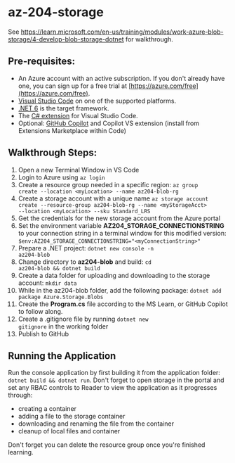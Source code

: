 # az-204-storage
See https://learn.microsoft.com/en-us/training/modules/work-azure-blob-storage/4-develop-blob-storage-dotnet for walkthrough.

## Pre-requisites:
- An Azure account with an active subscription. If you don't already have one, you can sign up for a free trial at [https://azure.com/free](https://azure.com/free).
- [Visual Studio Code](https://code.visualstudio.com/) on one of the supported platforms.
- [.NET 6](https://dotnet.microsoft.com/download/dotnet/6.0) is the target framework.
- The [C# extension](https://marketplace.visualstudio.com/items?itemName=ms-dotnettools.csharp) for Visual Studio Code.
- Optional: [GitHub Copilot](https://github.com/features/copilot) and Copilot VS extension (install from Extensions Marketplace within Code)

## Walkthrough Steps:
1. Open a new Terminal Window in VS Code
2. Login to Azure using <code>az login</code>
3. Create a resource group needed in a specific region: <code>az group create --location \<myLocation\> --name az204-blob-rg</code>
4. Create a storage account with a unique name <code>az storage account create --resource-group az204-blob-rg --name \<myStorageAcct\> --location \<myLocation\> --sku Standard_LRS</code>
5. Get the credentials for the new storage account from the Azure portal
6. Set the environment variable **AZ204_STORAGE_CONNECTIONSTRING** to your connection string in a terminal window for this modified version: <code>$env:AZ204_STORAGE_CONNECTIONSTRING="\<myConnectionString\>"</code>
7. Prepare a .NET project: <code>dotnet new console -n az204-blob</code>
8. Change directory to **az204-blob** and build: <code>cd az204-blob && dotnet build</code>
9. Create a data folder for uploading and downloading to the storage account: <code>mkdir data</code>
10. While in the az204-blob folder, add the following package: <code>dotnet add package Azure.Storage.Blobs</code>
11. Create the **Program.cs** file according to the MS Learn, or GitHub Copilot to follow along.
12. Create a .gitignore file by running <code>dotnet new gitignore</code> in the working folder
13. Publish to GitHub

## Running the Application
Run the console application by first building it from the application folder: <code>dotnet build && dotnet run</code>. Don't forget to open storage in the portal and set any RBAC controls to Reader to view the application as it progresses through:
- creating a container
- adding a file to the storage container
- downloading and renaming the file from the container
- cleanup of local files and container

Don't forget you can delete the resource group once you're finished learning.

